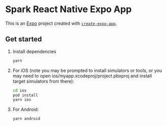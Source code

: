 # Spark React Native Expo App

This is an [Expo](https://expo.dev) project created with [`create-expo-app`](https://www.npmjs.com/package/create-expo-app).

## Get started

1. Install dependencies

   ```bash
   yarn
   ```

2. For iOS (note you may be prompted to install simulators or tools, or you may need to open ios/myapp.xcodeproj/project.pbxproj and install target simulators from there):

   ```bash
   cd ios
   pod install
   yarn ios
   ```

3. For Android:

   ```bash
   yarn android
   ```
